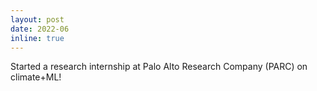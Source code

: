 ```yaml
---
layout: post
date: 2022-06
inline: true
---
```


Started a research internship at Palo Alto Research Company (PARC) on climate+ML!